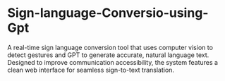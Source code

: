 # Sign-language-Conversio-using-Gpt
 A real-time sign language conversion tool that uses computer vision to detect gestures and GPT to generate accurate, natural language text. Designed to improve communication accessibility, the system features a clean web interface for seamless sign-to-text translation.
